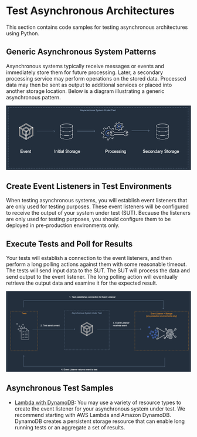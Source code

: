 # Test Asynchronous Architectures

This section contains code samples for testing asynchronous architectures using Python. 

## Generic Asynchronous System Patterns
Asynchronous systems typically receive messages or events and immediately store them for future processing. Later, a secondary processing service may perform operations on the stored data. Processed data may then be sent as output to additional services or placed into another storage location. Below is a diagram illustrating a generic asynchronous pattern.

![Generic Asynchronous System](./img/generic.png)

## Create Event Listeners in Test Environments
When testing asynchronous systems, you will establish event listeners that are only used for testing purposes. These event listeners will be configured to receive the output of your system under test (SUT). Because the listeners are only used for testing purposes, you should configure them to be deployed in pre-production environments only.

## Execute Tests and Poll for Results
Your tests will establish a connection to the event listeners, and then perform a long polling actions against them with some reasonable timeout. The tests will send input data to the SUT. The SUT will process the data and send output to the event listener. The long polling action will eventually retrieve the output data and examine it for the expected result. 

![Generic Asynchronous System Test](./img/generic-async-test.png)

## Asynchronous Test Samples
* [Lambda with DynamoDB](./lambda-dynamodb/): You may use a variety of resource types to create the event listener for your asynchronous system under test. We recommend starting with AWS Lambda and Amazon DynamoDB. DynamoDB creates a persistent storage resource that can enable long running tests or an aggregate a set of results.